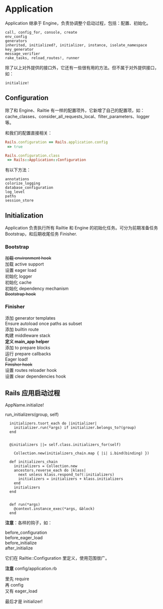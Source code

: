 # Application

Application 继承于 Engine，负责协调整个启动过程，包括：配置、初始化。

```
call, config_for, console, create
env_config
generators
inherited, initialized?, initializer, instance, isolate_namespace
key_generator
message_verifier
rake_tasks, reload_routes!, runner
```

除了以上对外提供的接口外，它还有一些很有用的方法。但不属于对外提供接口，如：

```
initialize!
```

## Configuration

除了和 Engine、Railtie 有一样的配置项外，它新增了自己的配置项，如：cache_classes、consider_all_requests_local、filter_parameters、logger 等。

和我们的配置直接相关：

```ruby
Rails.configuration == Rails.application.config
 => true

Rails.configuration.class                      
 => Rails::Application::Configuration
```

有以下方法：

```
annotations
colorize_logging
database_configuration
log_level
paths
session_store
```

## Initialization

Application 负责执行所有 Railtie 和 Engine 的初始化任务。可分为前期准备任务 Bootstrap，和后期收尾任务 Finisher.

### Bootstrap

~~加载 environment hook~~  
加载 active support  
设置 eager load  
初始化 logger  
初始化 cache  
初始化 dependency mechanism  
~~Bootstrap hook~~

### Finisher

添加 generator templates  
Ensure autoload once paths as subset  
添加 builtin route  
构建 middleware stack  
**定义 main_app helper**  
添加 to prepare blocks  
运行 prepare callbacks  
Eager load!  
~~Finisher hook~~  
设置 routes reloader hook  
设置 clear dependencies hook

## Rails 应用启动过程

AppName.initialize!

run_initializers(group, self)

      initializers.tsort_each do |initializer|
        initializer.run(*args) if initializer.belongs_to?(group)
      end
      
      
      @initializers ||= self.class.initializers_for(self)

        Collection.new(initializers_chain.map { |i| i.bind(binding) })

      def initializers_chain
        initializers = Collection.new
        ancestors.reverse_each do |klass|
          next unless klass.respond_to?(:initializers)
          initializers = initializers + klass.initializers
        end
        initializers
      end
      
      
      def run(*args)
        @context.instance_exec(*args, &block)
      end

**注意**：各样的钩子，如：

before_configuration  
before_eager_load  
before_initialize  
after_initialize

它们在 Railtie::Configuration 里定义，使用范围很广。

**注意** config/application.rb

里先 require  
再 config  
又有 eager_load

最后才是 initializer!
